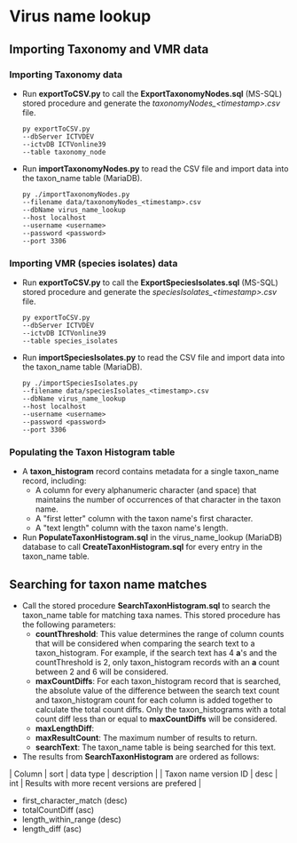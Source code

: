 # Virus name lookup

## Importing Taxonomy and VMR data 

### Importing Taxonomy data
- Run **exportToCSV.py** to call the **ExportTaxonomyNodes.sql** (MS-SQL) stored procedure and generate the *taxonomyNodes_\<timestamp\>.csv* file.
   ```
   py exportToCSV.py 
   --dbServer ICTVDEV 
   --ictvDB ICTVonline39 
   --table taxonomy_node
   ```
- Run **importTaxonomyNodes.py** to read the CSV file and import data into the taxon_name table (MariaDB).
   ```
   py ./importTaxonomyNodes.py 
   --filename data/taxonomyNodes_<timestamp>.csv 
   --dbName virus_name_lookup 
   --host localhost 
   --username <username>
   --password <password> 
   --port 3306
   ```
       
### Importing VMR (species isolates) data
- Run **exportToCSV.py** to call the **ExportSpeciesIsolates.sql** (MS-SQL) stored procedure and generate the *speciesIsolates_\<timestamp\>.csv* file.
   ```
   py exportToCSV.py 
   --dbServer ICTVDEV 
   --ictvDB ICTVonline39 
   --table species_isolates
   ```
- Run **importSpeciesIsolates.py** to read the CSV file and import data into the taxon_name table (MariaDB).
   ```
   py ./importSpeciesIsolates.py 
   --filename data/speciesIsolates_<timestamp>.csv 
   --dbName virus_name_lookup 
   --host localhost 
   --username <username>
   --password <password> 
   --port 3306
   ```

### Populating the Taxon Histogram table

- A **taxon_histogram** record contains metadata for a single taxon_name record, including:
  - A column for every alphanumeric character (and space) that maintains the number of occurrences of that character in the taxon name.
  - A "first letter" column with the taxon name's first character.
  - A "text length" column with the taxon name's length.
- Run **PopulateTaxonHistogram.sql** in the virus_name_lookup (MariaDB) database to call **CreateTaxonHistogram.sql** for every entry in the taxon_name table.

## Searching for taxon name matches

- Call the stored procedure **SearchTaxonHistogram.sql** to search the taxon_name table for matching taxa names. This stored procedure has the following parameters:
  - **countThreshold**: This value determines the range of column counts that will be considered when comparing the search text to a taxon_histogram. For example, if the search text has 4 **a**'s and the countThreshold is 2, only taxon_histogram records with an **a** count between 2 and 6 will be considered.
  - **maxCountDiffs**: For each taxon_histogram record that is searched, the absolute value of the difference between the search text count and taxon_histogram count for each column is added together to calculate the total count diffs. Only the taxon_histograms with a total count diff less than or equal to **maxCountDiffs** will be considered.
  - **maxLengthDiff**: 
  - **maxResultCount**: The maximum number of results to return.
  - **searchText**: The taxon_name table is being searched for this text.
- The results from **SearchTaxonHistogram** are ordered as follows:

| Column | sort | data type | description |
| Taxon name version ID | desc | int | Results with more recent versions are prefered | 
  - first_character_match (desc)
  - totalCountDiff (asc)
  - length_within_range (desc)
  - length_diff (asc)